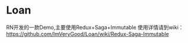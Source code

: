 # Loan
RN开发的一款Demo,主要使用Redux+Saga+Immutable
使用详情请到wiki：https://github.com/ImVeryGood/Loan/wiki/Redux-Saga-Immutable
